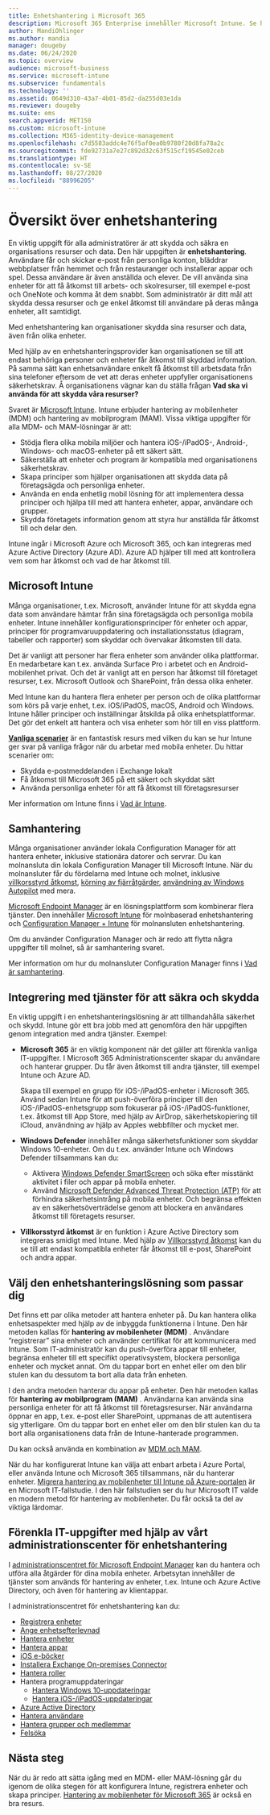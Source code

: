 ```yaml
---
title: Enhetshantering i Microsoft 365
description: Microsoft 365 Enterprise innehåller Microsoft Intune. Se hur Intune hjälper din organisation att hantera mobilenheter och mobilprogram. Läs vanliga scenarier och använd Intune för att distribuera Microsoft 365 i din miljö.
author: MandiOhlinger
ms.author: mandia
manager: dougeby
ms.date: 06/24/2020
ms.topic: overview
audience: microsoft-business
ms.service: microsoft-intune
ms.subservice: fundamentals
ms.technology: ''
ms.assetid: 0649d310-43a7-4b01-85d2-da255d03e1da
ms.reviewer: dougeby
ms.suite: ems
search.appverid: MET150
ms.custom: microsoft-intune
ms.collection: M365-identity-device-management
ms.openlocfilehash: c7d5583addc4e76f5af0ea0b9780f20d8fa78a2c
ms.sourcegitcommit: fde92731a7e27c892d32c63f515cf19545e02ceb
ms.translationtype: HT
ms.contentlocale: sv-SE
ms.lasthandoff: 08/27/2020
ms.locfileid: "88996205"
---
```

# <a name="device-management-overview"></a>Översikt över enhetshantering

En viktig uppgift för alla administratörer är att skydda och säkra en organisations resurser och data. Den här uppgiften är **enhetshantering**. Användare får och skickar e-post från personliga konton, bläddrar webbplatser från hemmet och från restauranger och installerar appar och spel. Dessa användare är även anställda och elever. De vill använda sina enheter för att få åtkomst till arbets- och skolresurser, till exempel e-post och OneNote och komma åt dem snabbt. Som administratör är ditt mål att skydda dessa resurser och ge enkel åtkomst till användare på deras många enheter, allt samtidigt.

Med enhetshantering kan organisationer skydda sina resurser och data, även från olika enheter.

Med hjälp av en enhetshanteringsprovider kan organisationen se till att endast behöriga personer och enheter får åtkomst till skyddad information. På samma sätt kan enhetsanvändare enkelt få åtkomst till arbetsdata från sina telefoner eftersom de vet att deras enheter uppfyller organisationens säkerhetskrav. Å organisationens vägnar kan du ställa frågan **Vad ska vi använda för att skydda våra resurser?**

Svaret är [Microsoft Intune](what-is-intune.md). Intune erbjuder hantering av mobilenheter (MDM) och hantering av mobilprogram (MAM). Vissa viktiga uppgifter för alla MDM- och MAM-lösningar är att:

- Stödja flera olika mobila miljöer och hantera iOS-/iPadOS-, Android-, Windows- och macOS-enheter på ett säkert sätt.
- Säkerställa att enheter och program är kompatibla med organisationens säkerhetskrav.
- Skapa principer som hjälper organisationen att skydda data på företagsägda och personliga enheter.
- Använda en enda enhetlig mobil lösning för att implementera dessa principer och hjälpa till med att hantera enheter, appar, användare och grupper.
- Skydda företagets information genom att styra hur anställda får åtkomst till och delar den.

Intune ingår i Microsoft Azure och Microsoft 365, och kan integreras med Azure Active Directory (Azure AD). Azure AD hjälper till med att kontrollera vem som har åtkomst och vad de har åtkomst till.

## <a name="microsoft-intune"></a>Microsoft Intune

Många organisationer, t.ex. Microsoft, använder Intune för att skydda egna data som användare hämtar från sina företagsägda och personliga mobila enheter. Intune innehåller konfigurationsprinciper för enheter och appar, principer för programvaruuppdatering och installationsstatus (diagram, tabeller och rapporter) som skyddar och övervakar åtkomsten till data.

Det är vanligt att personer har flera enheter som använder olika plattformar. En medarbetare kan t.ex. använda Surface Pro i arbetet och en Android-mobilenhet privat. Och det är vanligt att en person har åtkomst till företaget resurser, t.ex. Microsoft Outlook och SharePoint, från dessa olika enheter.

Med Intune kan du hantera flera enheter per person och de olika plattformar som körs på varje enhet, t.ex. iOS/iPadOS, macOS, Android och Windows. Intune håller principer och inställningar åtskilda på olika enhetsplattformar. Det gör det enkelt att hantera och visa enheter som hör till en viss plattform.

**[Vanliga scenarier](common-scenarios.md)** är en fantastisk resurs med vilken du kan se hur Intune ger svar på vanliga frågor när du arbetar med mobila enheter. Du hittar scenarier om:  

- Skydda e-postmeddelanden i Exchange lokalt
- Få åtkomst till Microsoft 365 på ett säkert och skyddat sätt
- Använda personliga enheter för att få åtkomst till företagsresurser

Mer information om Intune finns i [Vad är Intune](what-is-intune.md).

## <a name="co-management"></a>Samhantering

Många organisationer använder lokala Configuration Manager för att hantera enheter, inklusive stationära datorer och servrar. Du kan molnansluta din lokala Configuration Manager till Microsoft Intune. När du molnansluter får du fördelarna med Intune och molnet, inklusive [villkorsstyrd åtkomst](../../configmgr/comanage/quickstart-conditional-access.md), [körning av fjärråtgärder](../../configmgr/comanage/quickstart-remote-actions.md), [användning av Windows Autopilot](../../configmgr/comanage/quickstart-autopilot.md) med mera.

[Microsoft Endpoint Manager](../../endpoint-manager-overview.md) är en lösningsplattform som kombinerar flera tjänster. Den innehåller [Microsoft Intune](what-is-intune.md) för molnbaserad enhetshantering och [Configuration Manager + Intune](../../configmgr/comanage/overview.md) för molnansluten enhetshantering.

Om du använder Configuration Manager och är redo att flytta några uppgifter till molnet, så är samhantering svaret.

Mer information om hur du molnansluter Configuration Manager finns i [Vad är samhantering](../../configmgr/comanage/overview.md).

## <a name="integration-with-secure-and-protect-services"></a>Integrering med tjänster för att säkra och skydda

En viktig uppgift i en enhetshanteringslösning är att tillhandahålla säkerhet och skydd. Intune gör ett bra jobb med att genomföra den här uppgiften genom integration med andra tjänster. Exempel:

- **Microsoft 365** är en viktig komponent när det gäller att förenkla vanliga IT-uppgifter. I Microsoft 365 Administrationscenter skapar du användare och hanterar grupper. Du får även åtkomst till andra tjänster, till exempel Intune och Azure AD.

  Skapa till exempel en grupp för iOS-/iPadOS-enheter i Microsoft 365. Använd sedan Intune för att push-överföra principer till den iOS-/iPadOS-enhetsgrupp som fokuserar på iOS-/iPadOS-funktioner, t.ex. åtkomst till App Store, med hjälp av AirDrop, säkerhetskopiering till iCloud, användning av hjälp av Apples webbfilter och mycket mer.

- **Windows Defender** innehåller många säkerhetsfunktioner som skyddar Windows 10-enheter. Om du t.ex. använder Intune och Windows Defender tillsammans kan du:

  - Aktivera [Windows Defender SmartScreen](../protect/endpoint-protection-windows-10.md) och söka efter misstänkt aktivitet i filer och appar på mobila enheter.
  - Använd [Microsoft Defender Advanced Threat Protection (ATP)](../protect/advanced-threat-protection.md) för att förhindra säkerhetsintrång på mobila enheter. Och begränsa effekten av en säkerhetsöverträdelse genom att blockera en användares åtkomst till företagets resurser.

- **Villkorsstyrd åtkomst** är en funktion i Azure Active Directory som integreras smidigt med Intune. Med hjälp av [Villkorsstyrd åtkomst](../protect/conditional-access.md) kan du se till att endast kompatibla enheter får åtkomst till e-post, SharePoint och andra appar.

## <a name="choose-the-device-management-solution-thats-right-for-you"></a>Välj den enhetshanteringslösning som passar dig

Det finns ett par olika metoder att hantera enheter på. Du kan hantera olika enhetsaspekter med hjälp av de inbyggda funktionerna i Intune. Den här metoden kallas för **hantering av mobilenheter (MDM)** . Användare ”registrerar” sina enheter och använder certifikat för att kommunicera med Intune. Som IT-administratör kan du push-överföra appar till enheter, begränsa enheter till ett specifikt operativsystem, blockera personliga enheter och mycket annat. Om du tappar bort en enhet eller om den blir stulen kan du dessutom ta bort alla data från enheten.

I den andra metoden hanterar du appar på enheter. Den här metoden kallas för **hantering av mobilprogram (MAM)** . Användarna kan använda sina personliga enheter för att få åtkomst till företagsresurser. När användarna öppnar en app, t.ex. e-post eller SharePoint, uppmanas de att autentisera sig ytterligare. Om du tappar bort en enhet eller om den blir stulen kan du ta bort alla organisationens data från de Intune-hanterade programmen.

Du kan också använda en kombination av [MDM och MAM](byod-technology-decisions.md).

När du har konfigurerat Intune kan välja att enbart arbeta i Azure Portal, eller använda Intune och Microsoft 365 tillsammans, när du hanterar enheter. [Migrera hantering av mobilenheter till Intune på Azure-portalen](https://www.microsoft.com/itshowcase/Article/Content/1042/Migrating-mobile-device-management-to-Intune-in-the-Azure-portal) är en Microsoft IT-fallstudie. I den här fallstudien ser du hur Microsoft IT valde en modern metod för hantering av mobilenheter. Du får också ta del av viktiga lärdomar.

## <a name="simplify-it-tasks-using-the-device-management-admin-center"></a>Förenkla IT-uppgifter med hjälp av vårt administrationscenter för enhetshantering

I [administrationscentret för Microsoft Endpoint Manager](https://go.microsoft.com/fwlink/?linkid=2109431) kan du hantera och utföra alla åtgärder för dina mobila enheter. Arbetsytan innehåller de tjänster som används för hantering av enheter, t.ex. Intune och Azure Active Directory, och även för hantering av klientappar.

I administrationscentret för enhetshantering kan du:

- [Registrera enheter](../enrollment/device-enrollment.md)
- [Ange enhetsefterlevnad](../protect/device-compliance-get-started.md)
- [Hantera enheter](../remote-actions/device-management.md)
- [Hantera appar](../apps/app-management.md)  
- [iOS e-böcker](../apps/vpp-ebooks-ios.md)  
- [Installera Exchange On-premises Connector](../protect/exchange-connector-install.md)  
- [Hantera roller](role-based-access-control.md)  
- Hantera programuppdateringar
  - [Hantera Windows 10-uppdateringar](../protect/windows-update-for-business-configure.md)  
  - [Hantera iOS-/iPadOS-uppdateringar](../protect/software-updates-ios.md)  
- [Azure Active Directory](/azure/active-directory)  
- [Hantera användare](/azure/active-directory/fundamentals/add-users-azure-active-directory)
- [Hantera grupper och medlemmar](/azure/active-directory/fundamentals/active-directory-manage-groups)
- [Felsöka](help-desk-operators.md)

## <a name="next-steps"></a>Nästa steg

När du är redo att sätta igång med en MDM- eller MAM-lösning går du igenom de olika stegen för att konfigurera Intune, registrera enheter och skapa principer. [Hantering av mobilenheter för Microsoft 365](/microsoft-365/enterprise/mobility-infrastructure) är också en bra resurs.
